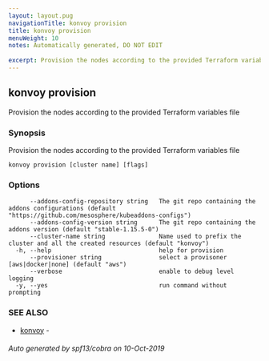 ```yaml
---
layout: layout.pug
navigationTitle: konvoy provision
title: konvoy provision
menuWeight: 10
notes: Automatically generated, DO NOT EDIT
 
excerpt: Provision the nodes according to the provided Terraform variables file
---
```


## konvoy provision

Provision the nodes according to the provided Terraform variables file

### Synopsis

Provision the nodes according to the provided Terraform variables file

```
konvoy provision [cluster name] [flags]
```

### Options

```
      --addons-config-repository string   The git repo containing the addons configurations (default "https://github.com/mesosphere/kubeaddons-configs")
      --addons-config-version string      The git repo containing the addons version (default "stable-1.15.5-0")
      --cluster-name string               Name used to prefix the cluster and all the created resources (default "konvoy")
  -h, --help                              help for provision
      --provisioner string                select a provisoner [aws|docker|none] (default "aws")
      --verbose                           enable to debug level logging
  -y, --yes                               run command without prompting
```

### SEE ALSO

* [konvoy](../)	 -

###### Auto generated by spf13/cobra on 10-Oct-2019
